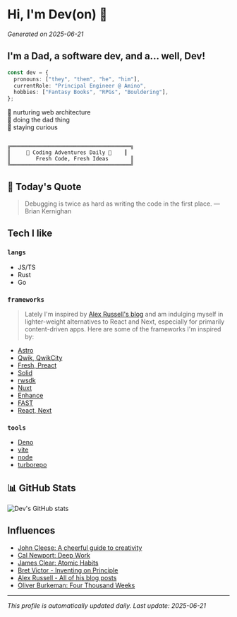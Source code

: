 # Hi, I'm Dev(on) 👋

*Generated on 2025-06-21*

## I'm a Dad, a software dev, and a... well, Dev!

```ts
const dev = {
  pronouns: ["they", "them", "he", "him"],
  currentRole: "Principal Engineer @ Amino",
  hobbies: ["Fantasy Books", "RPGs", "Bouldering"],
};
```

🚀 nurturing web architecture  
🌳 doing the dad thing  
📖 staying curious

```

╔══════════════════════════════════════╗
║     🚀 Coding Adventures Daily 🚀    ║
║        Fresh Code, Fresh Ideas       ║
╚══════════════════════════════════════╝
```

## 💭 Today's Quote

> Debugging is twice as hard as writing the code in the first place. — Brian Kernighan

## Tech I like

### `langs`

- JS/TS
- Rust
- Go

### `frameworks`

> Lately I'm inspired by [Alex Russell's blog](https://infrequently.org/2024/01/performance-inequality-gap-2024/#the-budget%2C-2024) and am indulging myself in lighter-weight alternatives to React and Next, especially for primarily content-driven apps. Here are some of the frameworks I'm inspired by:

- [Astro](https://astro.build/)
- [Qwik, QwikCity](https://qwik.dev/)
- [Fresh, Preact](https://fresh.deno.dev/)
- [Solid](https://www.solidjs.com/)
- [rwsdk](https://rwsdk.com/)
- [Nuxt](https://nuxt.com/)
- [Enhance](https://enhance.dev/)
- [FAST](https://fast.design/)
- [React, Next](https://nextjs.org/)

### `tools`

- [Deno](https://deno.com/)
- [vite](https://vite.dev/)
- [node](https://nodejs.org/)
- [turborepo](https://turbo.build/repo/docs)

## 📊 GitHub Stats

![Dev's GitHub stats](https://github-readme-stats.vercel.app/api?username=devdumpling&show_icons=true&theme=minimal)

## Influences

- [John Cleese: A cheerful guide to creativity](https://www.designbetter.co/podcast/john-cleese)
- [Cal Newport: Deep Work](https://www.shortform.com/summary/deep-work-summary-cal-newport)
- [James Clear: Atomic Habits](https://www.quickread.com/book-summary/atomic-habits-97)
- [Bret Victor - Inventing on Principle](https://www.youtube.com/watch?v=PUv66718DII)
- [Alex Russell - All of his blog posts](https://infrequently.org/)
- [Oliver Burkeman: Four Thousand Weeks](https://www.amazon.com/Four-Thousand-Weeks-Management-Mortals/dp/0374159122)

---

*This profile is automatically updated daily. Last update: 2025-06-21*
